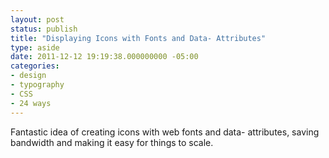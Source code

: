 ```yaml
---
layout: post
status: publish
title: "Displaying Icons with Fonts and Data- Attributes"
type: aside
date: 2011-12-12 19:19:38.000000000 -05:00
categories:
- design
- typography
- CSS
- 24 ways
---
```

Fantastic idea of creating icons with web fonts and data- attributes, saving bandwidth and making it easy for things to scale.